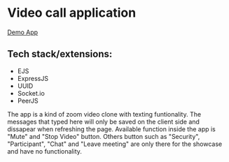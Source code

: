 # Video call application

[Demo App](https://polar-ravine-12086.herokuapp.com/c08eedeb-ddf1-46f1-9074-98593b69c4fd)

## Tech stack/extensions:
- EJS
- ExpressJS
- UUID
- Socket.io
- PeerJS

The app is a kind of zoom video clone with texting funtionality. The messages that typed here will only be saved on the client side and dissapear when refreshing the page. Available function inside the app is "Mute" and "Stop Video" button. Others button such as "Security", "Participant", "Chat" and "Leave meeting" are only there for the showcase and have no functionality.